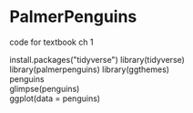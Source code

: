 # PalmerPenguins
code for textbook ch 1

install.packages("tidyverse")
library(tidyverse)  
library(palmerpenguins)
library(ggthemes)  
penguins  
glimpse(penguins)  
ggplot(data = penguins)  
